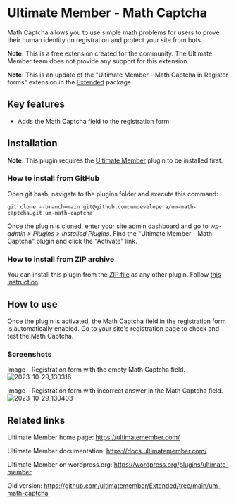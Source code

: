 # Ultimate Member - Math Captcha

Math Captcha allows you to use simple math problems for users to prove their human identity on registration and protect your site from bots.

__Note:__ This is a free extension created for the community. The Ultimate Member team does not provide any support for this extension.

__Note:__ This is an update of the "Ultimate Member - Math Captcha in Register forms" extension in the [Extended](https://github.com/ultimatemember/Extended/tree/main) package.

## Key features
- Adds the Math Captcha field to the registration form.

## Installation

__Note:__ This plugin requires the [Ultimate Member](https://wordpress.org/plugins/ultimate-member/) plugin to be installed first.

### How to install from GitHub
Open git bash, navigate to the plugins folder and execute this command:

`git clone --branch=main git@github.com:umdevelopera/um-math-captcha.git um-math-captcha`

Once the plugin is cloned, enter your site admin dashboard and go to _wp-admin > Plugins > Installed Plugins_. Find the "Ultimate Member - Math Captcha" plugin and click the "Activate" link.

### How to install from ZIP archive
You can install this plugin from the [ZIP file](https://drive.google.com/file/d/1qd0rQXfRG8hZ2SPCGbtUHKoP3j7s_uWL/view?usp=sharing) as any other plugin. Follow [this instruction](https://wordpress.org/support/article/managing-plugins/#upload-via-wordpress-admin).

## How to use

Once the plugin is activated, the Math Captcha field in the registration form is automatically enabled. Go to your site's registration page to check and test the Math Captcha.

### Screenshots

Image - Registration form with the empty Math Captcha field.
![2023-10-29_130316](https://github.com/umdevelopera/um-math-captcha/assets/113178913/158fca89-b6de-46fd-b8fd-4180e4971f8a)

Image - Registration form with incorrect answer in the Math Captcha field.
![2023-10-29_130403](https://github.com/umdevelopera/um-math-captcha/assets/113178913/abec7bfd-9a44-4115-8ce1-22e2c028a1af)

## Related links
Ultimate Member home page: https://ultimatemember.com/

Ultimate Member documentation: https://docs.ultimatemember.com/

Ultimate Member on wordpress.org: https://wordpress.org/plugins/ultimate-member

Old version: https://github.com/ultimatemember/Extended/tree/main/um-math-captcha
